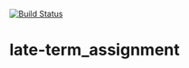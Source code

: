 [![Build Status](https://travis-ci.org/HerbertGudmundsson/late-term_assignment.svg)](https://travis-ci.org/HerbertGudmundsson/late-term_assignment)
# late-term_assignment